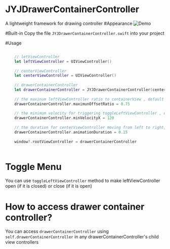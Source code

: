 # JYJDrawerContainerController
A lightweight framework for drawing controller
#Appearance
![Demo](http://g.recordit.co/OArQAiHPI6.gif)

#Built-in
Copy the file ```JYJDrawerContainerController.swift``` into your project

#Usage

```Swift

	// letViewController
	let leftViewController = UIViewController()
	
	// centerViewController
	let centerViewController = UIViewController()
	
	// drawerContainerController
	let drawerContainerController = JYJDrawerContainerController(centerViewController: centerNavigationController, leftViewController: leftViewController)
	
	// the maxinum leftViewController ratio to containerView , default is 0.78
    drawerContainerController.maximunOffsetRatio = 0.75
        
    // the minimum velocity for triggering toggleLeftViewController , default is 100
    drawerContainerController.minVelocityX = 120
    
    // the duration for centerViewController moving from left to right, default is 0.20
    drawerContainerController.animationDuration = 0.15
	
	window?.rootViewController = drawerContainerController
	
```

# Toggle Menu

You can use ```toggleLeftViewController``` method to make leftViewController open (if it is closed) or close (if it is open)

# How to access drawer container controller?
You can access ```drawerContainerController``` using ```self.drawerContainerController``` in any drawerContainerController's child view controllers
